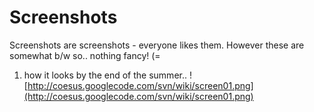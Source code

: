 # Screenshots #
Screenshots are screenshots - everyone likes them. However these are somewhat b/w so.. nothing fancy! (=

1) how it looks by the end of the summer..
![http://coesus.googlecode.com/svn/wiki/screen01.png](http://coesus.googlecode.com/svn/wiki/screen01.png)